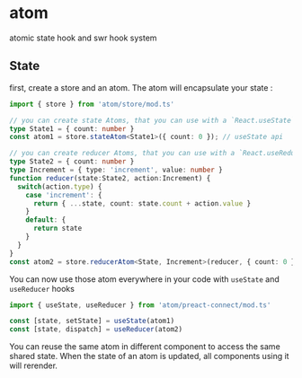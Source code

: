 # atom
atomic state hook and swr hook system

## State

first, create a store and an atom. The atom will encapsulate your state :
```ts
import { store } from 'atom/store/mod.ts' 

// you can create state Atoms, that you can use with a `React.useState`-like API
type State1 = { count: number }
const atom1 = store.stateAtom<State1>({ count: 0 }); // useState api

// you can create reducer Atoms, that you can use with a `React.useReducer`-like API
type State2 = { count: number }
type Increment = { type: 'increment', value: number }
function reducer(state:State2, action:Increment) {
  switch(action.type) {
    case 'increment': {
      return { ...state, count: state.count + action.value }
    }
    default: {
      return state
    }
  }
}
const atom2 = store.reducerAtom<State, Increment>(reducer, { count: 0 });

```

You can now use those atom everywhere in your code with `useState` and `useReducer` hooks 
```ts
import { useState, useReducer } from 'atom/preact-connect/mod.ts'

const [state, setState] = useState(atom1)
const [state, dispatch] = useReducer(atom2)
```

You can reuse the same atom in different component to access the same shared state. When the state of an atom is updated, all components using it will rerender.
